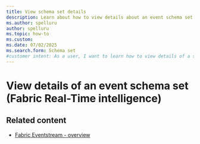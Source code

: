 ```yaml
---
title: View schema set details
description: Learn about how to view details about an event schema set in Real-Time Intelligence.
ms.author: spelluru
author: spelluru
ms.topic: how-to
ms.custom:
ms.date: 07/02/2025
ms.search.form: Schema set
#customer intent: As a user, I want to learn how to view details of a schema set in Real-Time Intelligence.
---
```

# View details of an event schema set (Fabric Real-Time intelligence)


## Related content

* [Fabric Eventstream - overview](overview.md)
